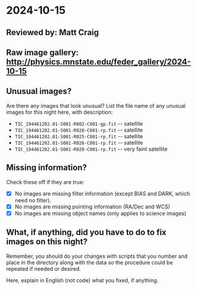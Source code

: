 # 2024-10-15

## Reviewed by:   Matt Craig 

## Raw image gallery: http://physics.mnstate.edu/feder_gallery/2024-10-15

## Unusual images?

Are there any images that look unusual? List the file name of any unusual images for this night here, with description:

+ `TIC_194461202.01-S001-R002-C001-gp.fit` -- satellite
+ `TIC_194461202.01-S001-R020-C001-rp.fit` -- satellite
+ `TIC_194461202.01-S001-R025-C001-rp.fit` -- satellite
+ `TIC_194461202.01-S001-R026-C001-rp.fit` -- satellite
+ `TIC_194461202.01-S001-R028-C001-rp.fit` -- very faint satellite

## Missing information?

Check these off if they are true:

- [x] No images are missing filter information (except BIAS and DARK, which need no filter).
- [x] No images are missing pointing information (RA/Dec and WCS)
- [x] No images are missing object names (only applies to science images)

## What, if anything, did you have to do to fix images on this night?

Remember, you should do your changes with scripts that you number and place in the
directory along with the data so the procedure could be repeated if needed or
desired.

Here, explain in English (not code) what you fixed, if anything.
